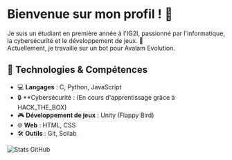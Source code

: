 # Bienvenue sur mon profil ! 👋

Je suis un étudiant en première année à l'IG2I, passionné par l'informatique, la cybersécurité et le développement de jeux. 🚀  
Actuellement, je travaille sur un bot pour Avalam Evolution.  

## 🔧 Technologies & Compétences  

- 💻 **Langages** : C, Python, JavaScript  
- 🔒 **Cybersécurité : (En cours d'apprentissage grâce à HACK_THE_BOX)
- 🎮 **Développement de jeux** : Unity (Flappy Bird)  
- 🌐 **Web** : HTML, CSS  
- 🛠️ **Outils** : Git, Scilab  

![Stats GitHub](https://github-readme-stats.vercel.app/api?username=Vntn10&show_icons=true&theme=dark)

<!---
Vntn10/Vntn10 is a ✨ special ✨ repository because its `README.md` (this file) appears on your GitHub profile.
You can click the Preview link to take a look at your changes.

Compteur de vues sur le profil :
<!---![Profil Views](https://komarev.com/ghpvc/?username=Vntn10&color=blue)

--->
